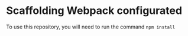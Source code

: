 # Scaffolding Webpack configurated

To use this repository, you will need to run the command ```npm install```
